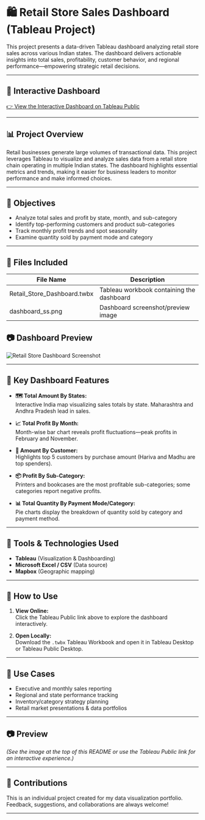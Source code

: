 # 🛍️ Retail Store Sales Dashboard (Tableau Project)

This project presents a data-driven Tableau dashboard analyzing retail store sales across various Indian states. The dashboard delivers actionable insights into total sales, profitability, customer behavior, and regional performance—empowering strategic retail decisions.

---

## 🔗 Interactive Dashboard

[👉 View the Interactive Dashboard on Tableau Public](https://public.tableau.com/shared/YYSNT2CQQ)

---

## 📊 Project Overview

Retail businesses generate large volumes of transactional data. This project leverages Tableau to visualize and analyze sales data from a retail store chain operating in multiple Indian states. The dashboard highlights essential metrics and trends, making it easier for business leaders to monitor performance and make informed choices.

---

## 🎯 Objectives

- Analyze total sales and profit by state, month, and sub-category
- Identify top-performing customers and product sub-categories
- Track monthly profit trends and spot seasonality
- Examine quantity sold by payment mode and category

---

## 🧾 Files Included

| File Name                      | Description                                   |
|--------------------------------|-----------------------------------------------|
| Retail_Store_Dashboard.twbx    | Tableau workbook containing the dashboard     |
| dashboard_ss.png               | Dashboard screenshot/preview image            |

## 📷 Dashboard Preview

![Retail Store Dashboard Screenshot](dashboard_ss.png)

---

## 📍 Key Dashboard Features

- **🗺️ Total Amount By States:**  
  Interactive India map visualizing sales totals by state. Maharashtra and Andhra Pradesh lead in sales.

- **📈 Total Profit By Month:**  
  Month-wise bar chart reveals profit fluctuations—peak profits in February and November.

- **👥 Amount By Customer:**  
  Highlights top 5 customers by purchase amount (Hariva and Madhu are top spenders).

- **📦 Profit By Sub-Category:**  
  Printers and bookcases are the most profitable sub-categories; some categories report negative profits.

- **📊 Total Quantity By Payment Mode/Category:**  
  Pie charts display the breakdown of quantity sold by category and payment method.

---

## 🧰 Tools & Technologies Used

- **Tableau** (Visualization & Dashboarding)
- **Microsoft Excel / CSV** (Data source)
- **Mapbox** (Geographic mapping)

---

## 🚀 How to Use

1. **View Online:**  
   Click the Tableau Public link above to explore the dashboard interactively.

2. **Open Locally:**  
   Download the `.twbx` Tableau Workbook and open it in Tableau Desktop or Tableau Public Desktop.

---

## 📌 Use Cases

- Executive and monthly sales reporting
- Regional and state performance tracking
- Inventory/category strategy planning
- Retail market presentations & data portfolios

---

## 📷 Preview

*(See the image at the top of this README or use the Tableau Public link for an interactive experience.)*

---

## 🙌 Contributions

This is an individual project created for my data visualization portfolio.  
Feedback, suggestions, and collaborations are always welcome!

---
